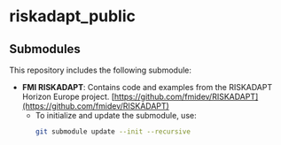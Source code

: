# riskadapt_public

## Submodules

This repository includes the following submodule:

- **FMI RISKADAPT**: Contains code and examples from the RISKADAPT Horizon Europe project. [https://github.com/fmidev/RISKADAPT](https://github.com/fmidev/RISKADAPT)
  - To initialize and update the submodule, use:
    ```bash
    git submodule update --init --recursive
    ```
